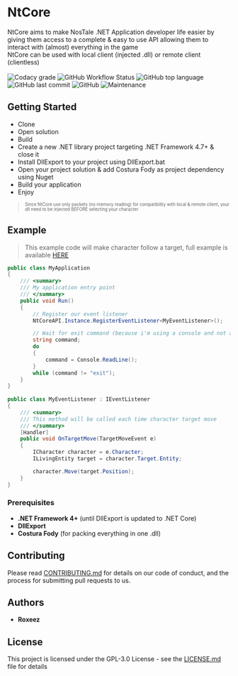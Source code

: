 # NtCore

NtCore aims to make NosTale .NET Application developer life easier by giving them access to a complete & easy to use API allowing them to interact with (almost) everything in the game  
NtCore can be used with local client (injected .dll) or remote client (clientless)
<br><br>
![Codacy grade](https://img.shields.io/codacy/grade/d7ecbcba4d48445f8a7e12f1bb4fb8e7?style=flat-square)
![GitHub Workflow Status](https://img.shields.io/github/workflow/status/Roxeez/NtCore/Main.Legacy?style=flat-square)
![GitHub top language](https://img.shields.io/github/languages/top/Roxeez/NtCore?style=flat-square)
![GitHub last commit](https://img.shields.io/github/last-commit/Roxeez/NtCore?style=flat-square)
![GitHub](https://img.shields.io/github/license/Roxeez/NtCore?style=flat-square)
![Maintenance](https://img.shields.io/maintenance/yes/2019?style=flat-square)

## Getting Started

- Clone
- Open solution
- Build
- Create a new .NET library project targeting .NET Framework 4.7+ & close it
- Install DllExport to your project using DllExport.bat
- Open your project solution & add Costura Fody as project dependency using Nuget
- Build your application
- Enjoy

> <sub><sup>Since NtCore use only packets (no memory reading) for compatibility with local & remote client, your dll need to be injected BEFORE selecting your character</sub></sup>

## Example
> This example code will make character follow a target, full example is available [HERE](https://github.com/Roxeez/NtCore/tree/master/srcs/Example)
```csharp
public class MyApplication
{
    /// <summary>
    /// My application entry point
    /// </summary>
    public void Run()
    {
        // Register our event listener
        NtCoreAPI.Instance.RegisterEventListener<MyEventListener>();

        // Wait for exit command (because i'm using a console and not an UI app)
        string command;
        do
        {
            command = Console.ReadLine();
        } 
        while (command != "exit");
    }
}
    
public class MyEventListener : IEventListener
{
    /// <summary>
    /// This method will be called each time character target move
    /// </summary>
    [Handler]
    public void OnTargetMove(TargetMoveEvent e)
    {
        ICharacter character = e.Character;
        ILivingEntity target = character.Target.Entity;

        character.Move(target.Position);
    }
}
```

### Prerequisites

- **.NET Framework 4+** (until DllExport is updated to .NET Core)
- **DllExport**
- **Costura Fody** (for packing everything in one .dll)

## Contributing

Please read [CONTRIBUTING.md](CONTRIBUTING.md) for details on our code of conduct, and the process for submitting pull requests to us.

## Authors

* **Roxeez**

## License

This project is licensed under the GPL-3.0 License - see the [LICENSE.md](LICENSE.md) file for details
